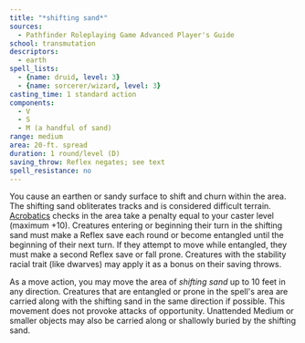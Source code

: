 ```yaml
---
title: "*shifting sand*"
sources:
  - Pathfinder Roleplaying Game Advanced Player's Guide
school: transmutation
descriptors:
  - earth
spell_lists:
  - {name: druid, level: 3}
  - {name: sorcerer/wizard, level: 3}
casting_time: 1 standard action
components:
  - V
  - S
  - M (a handful of sand)
range: medium
area: 20-ft. spread
duration: 1 round/level (D)
saving_throw: Reflex negates; see text
spell_resistance: no
---
```


You cause an earthen or sandy surface to shift and churn within the area. The shifting sand obliterates tracks and is considered difficult terrain. [Acrobatics](/skills/acrobatics/) checks in the area take a penalty equal to your caster level (maximum +10). Creatures entering or beginning their turn in the shifting sand must make a Reflex save each round or become entangled until the beginning of their next turn. If they attempt to move while entangled, they must make a second Reflex save or fall prone. Creatures with the stability racial trait (like dwarves) may apply it as a bonus on their saving throws.

As a move action, you may move the area of *shifting sand* up to 10 feet in any direction. Creatures that are entangled or prone in the spell's area are carried along with the shifting sand in the same direction if possible. This movement does not provoke attacks of opportunity. Unattended Medium or smaller objects may also be carried along or shallowly buried by the shifting sand.

